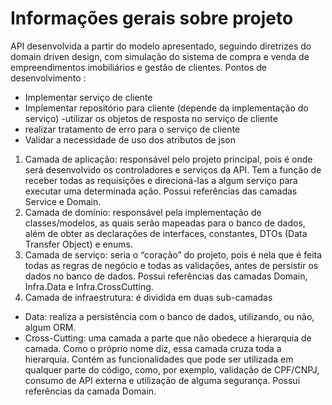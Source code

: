 # Informações gerais sobre projeto
API desenvolvida a partir do modelo apresentado, seguindo diretrizes do domain driven design, com simulação  do sistema de compra e venda de empreendimentos imobiliários  e gestão de clientes.
Pontos de desenvolvimento :
- Implementar serviço de cliente 
- Implementar repositório  para cliente (depende da implementação do serviço)
-utilizar os objetos de resposta no serviço de cliente 
- realizar tratamento de erro para o serviço de cliente 
- Validar a necessidade de uso dos atributos de json

1. Camada de aplicação: responsável pelo projeto principal, pois é onde será desenvolvido os controladores e serviços da API. Tem a função de receber todas as requisições e direcioná-las a algum serviço para executar uma determinada ação.
Possui referências das camadas Service e Domain.
2. Camada de domínio: responsável pela implementação de classes/modelos, as quais serão mapeadas para o banco de dados, além de obter as declarações de interfaces, constantes, DTOs (Data Transfer Object) e enums.
3. Camada de serviço: seria o “coração” do projeto, pois é nela que é feita todas as regras de negócio e todas as validações, antes de persistir os dados no banco de dados.
Possui referências das camadas Domain, Infra.Data e Infra.CrossCutting.
4. Camada de infraestrutura: é dividida em duas sub-camadas
- Data: realiza a persistência com o banco de dados, utilizando, ou não, algum ORM.
- Cross-Cutting: uma camada a parte que não obedece a hierarquia de camada. Como o próprio nome diz, essa camada cruza toda a hierarquia. Contém as funcionalidades que pode ser utilizada em qualquer parte do código, como, por exemplo, validação de CPF/CNPJ, consumo de API externa e utilização de alguma segurança.
Possui referências da camada Domain.
